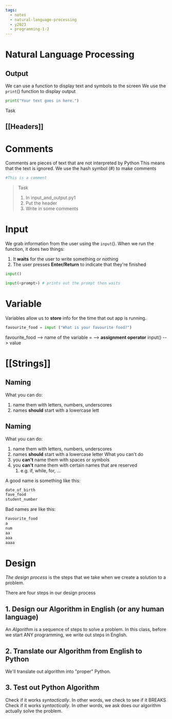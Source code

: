 ```yaml
---
tags:
  - notes
  - natural-language-processing
  - y2023
  - programming-1-2
---
```

# Natural Language Processing
## Output
We can use a function to display text and symbols to the screen 
We use the `print`() function to display output

```python
print("Your text goes in here.")
```

Task 
## [[Headers]]

# Comments

Comments are pieces of text that are not interpreted by Python
This means that the text is ignored.
We use the hash symbol (#) to make comments

```python
#This is a comment
```

> Task
> 1. In input_and_output.py1
> 	1. Put the header
> 	2. Write in some comments

# Input
We grab information from the user using the `input`().
When we run the function, it does two things:
1. It **waits** for the user to write something or nothing
2. The user presses **Enter/Return** to indicate that they're finished

```python
input()

input(<prompt>) # prints out the prompt then waits
```

# Variable
Variables allow us to **store** info for the time that out app 
is running.

```python
favourite_food = input ("What is your favourite food?")
```

favourite_food --> name of the variable
= --> **assignment operator**
input() --> value
# [[Strings]]

## Naming 
What you can do:
1. name them with letters, numbers, underscores
2. names **should** start with a lowercase lett

## Naming 

What you can do:
1. name them with letters, numbers, underscores
2. names **should** start with a lowercase letter
What you can't do
1. you **can't** name them with spaces or symbols
2. you **can't** name them with certain names that are reserved
	1. e.g. if, while, for, ...

A good name is something like this:

```python
date_of_birth
fave_food
student_number
```
Bad names are like this:
```python
Favourite_food
a
num
aa
aaa
aaaa
```

# Design

*The design process* is the steps that we take when we create a solution to a problem.

There are four steps in our design process

## 1. Design our Algorithm in English (or any human language)
An *Algorithm* is a sequence of steps to solve a problem.
In this class, before we start ANY programming, we write out steps in English.

## 2. Translate our Algorithm from English to Python
We'll translate out algorithm into "proper" Python.

## 3. Test out Python Algorithm
Check if it works *syntactically*. In other words, we check to see if it BREAKS
Check if it works *syntactically*. In other words, we ask does our algorithm actually solve the problem.


